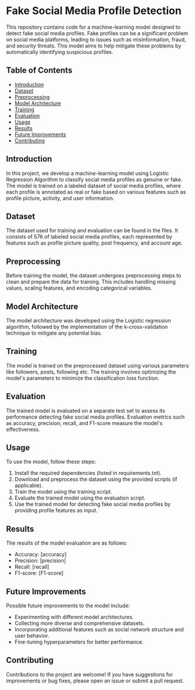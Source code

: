 # Fake Social Media Profile Detection

This repository contains code for a machine-learning model designed to detect fake social media profiles. Fake profiles can be a significant problem on social media platforms, leading to issues such as misinformation, fraud, and security threats. This model aims to help mitigate these problems by automatically identifying suspicious profiles.

## Table of Contents

- [Introduction](#introduction)
- [Dataset](#dataset)
- [Preprocessing](#preprocessing)
- [Model Architecture](#model-architecture)
- [Training](#training)
- [Evaluation](#evaluation)
- [Usage](#usage)
- [Results](#results)
- [Future Improvements](#future-improvements)
- [Contributing](#contributing)

## Introduction

In this project, we develop a machine-learning model using Logistic Regression Algorithm to classify social media profiles as genuine or fake. The model is trained on a labeled dataset of social media profiles, where each profile is annotated as real or fake based on various features such as profile picture, activity, and user information.

## Dataset

The dataset used for training and evaluation can be found in the files. It consists of 576 of labeled social media profiles, each represented by features such as profile picture quality, post frequency, and account age.

## Preprocessing

Before training the model, the dataset undergoes preprocessing steps to clean and prepare the data for training. This includes handling missing values, scaling features, and encoding categorical variables.

## Model Architecture

The model architecture was developed using the Logistic regression algorithm, followed by the implementation of the k-cross-validation technique to mitigate any potential bias.

## Training

The model is trained on the preprocessed dataset using various parameters like followers, posts, following etc. The training involves optimizing the model's parameters to minimize the classification loss function.

## Evaluation

The trained model is evaluated on a separate test set to assess its performance detecting fake social media profiles. Evaluation metrics such as accuracy, precision, recall, and F1-score measure the model's effectiveness.

## Usage

To use the model, follow these steps:

1. Install the required dependencies (listed in requirements.txt).
2. Download and preprocess the dataset using the provided scripts (if applicable).
3. Train the model using the training script.
4. Evaluate the trained model using the evaluation script.
5. Use the trained model for detecting fake social media profiles by providing profile features as input.

## Results

The results of the model evaluation are as follows:

- Accuracy: [accuracy]
- Precision: [precision]
- Recall: [recall]
- F1-score: [F1-score]

## Future Improvements

Possible future improvements to the model include:

- Experimenting with different model architectures.
- Collecting more diverse and comprehensive datasets.
- Incorporating additional features such as social network structure and user behavior.
- Fine-tuning hyperparameters for better performance.

## Contributing

Contributions to the project are welcome! If you have suggestions for improvements or bug fixes, please open an issue or submit a pull request.

